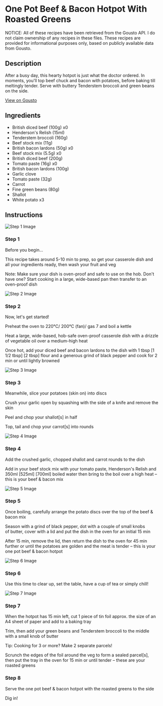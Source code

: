# One Pot Beef & Bacon Hotpot With Roasted Greens

NOTICE: All of these recipes have been retrieved from the Gousto API. I do not claim ownership of any recipes in these files. These recipes are provided for informational purposes only, based on publicly available data from Gousto.

## Description

After a busy day, this hearty hotpot is just what the doctor ordered. In moments, you'll top beef chuck and bacon with potatoes, before baking till meltingly tender. Serve with buttery Tenderstem broccoli and green beans on the side.

[View on Gousto](https://www.gousto.co.uk/recipes/cookbook/one-pot-beef-bacon-hotpot-with-roasted-greens)

## Ingredients

- British diced beef (100g) x0
- Henderson's Relish (15ml)
- Tenderstem broccoli (160g)
- Beef stock mix (11g)
- British bacon lardons (50g) x0
- Beef stock mix (5.5g) x0
- British diced beef (200g)
- Tomato paste (16g) x0
- British bacon lardons (100g)
- Garlic clove
- Tomato paste (32g)
- Carrot
- Fine green beans (80g)
- Shallot
- White potato x3

## Instructions

![Step 1 Image](https://production-media.gousto.co.uk/cms/recipe-step-image/Admin10mm-Step-1-1659883743412-x200.jpg)

### Step 1

Before you begin...

This recipe takes around 5-10 min to prep, so get your casserole dish and all your ingredients ready, then wash your fruit and veg

Note: Make sure your dish is oven-proof and safe to use on the hob. Don't have one? Start cooking in a large, wide-based pan then transfer to an oven-proof dish

![Step 2 Image](https://production-media.gousto.co.uk/cms/recipe-step-image/Step-2-1659883755679-x200.jpg)

### Step 2

Now, let's get started!

Preheat the oven to 220°C/ 200°C (fan)/ gas 7 and boil a kettle

Heat a large, wide-based, hob-safe oven-proof casserole dish with a drizzle of vegetable oil over a medium-high heat

Once hot, add your diced beef and bacon lardons to the dish with 1 tbsp <span class="text-purple">[1 1/2 tbsp]</span> <span class="text-danger">[2 tbsp]</span> flour and a generous grind of black pepper and cook for 2 min or until lightly browned

![Step 3 Image](https://production-media.gousto.co.uk/cms/recipe-step-image/Step-3-1659883764288-x200.jpg)

### Step 3

Meanwhile, slice your potatoes (skin on) into discs

Crush your garlic open by squashing with the side of a knife and remove the skin

Peel and chop your shallot[s] in half

Top, tail and chop your carrot[s] into rounds

![Step 4 Image](https://production-media.gousto.co.uk/cms/recipe-step-image/Step-4-1659883771731-x200.jpg)

### Step 4

Add the crushed garlic, chopped shallot and carrot rounds to the dish

Add in your beef stock mix with your tomato paste, Henderson's Relish and 350ml <span class="text-purple">[525ml]</span> <span class="text-danger">[700ml]</span> boiled water then bring to the boil over a high heat – this is your beef & bacon mix

![Step 5 Image](https://production-media.gousto.co.uk/cms/recipe-step-image/Step-5-1659883777710-x200.jpg)

### Step 5

Once boiling, carefully arrange the potato discs over the top of the beef & bacon mix

Season with a grind of black pepper, dot with a couple of small knobs of butter, cover with a lid and put the dish in the oven for an initial 15 min

After 15 min, remove the lid, then return the dish to the oven for 45 min further or until the potatoes are golden and the meat is tender – this is your one pot beef & bacon hotpot

![Step 6 Image](https://production-media.gousto.co.uk/cms/recipe-step-image/Step-6-1659883784809-x200.jpg)

### Step 6

Use this time to clear up, set the table, have a cup of tea or simply chill!

![Step 7 Image](https://production-media.gousto.co.uk/cms/recipe-step-image/Step-7-1659883790059-x200.jpg)

### Step 7

When the hotpot has 15 min left, cut 1 piece of tin foil approx. the size of an A4 sheet of paper and add to a baking tray

Trim, then add your green beans and Tenderstem broccoli to the middle with a small knob of butter

Tip: Cooking for 3 or more? Make 2 separate parcels!

Scrunch the edges of the foil around the veg to form a<span class="text-danger"> </span>sealed parcel[s], then put the tray in the oven for 15 min or until tender – these are your roasted greens

### Step 8

Serve the one pot beef & bacon hotpot with the roasted greens to the side

Dig in!

